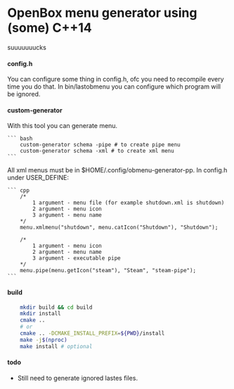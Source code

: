 # OpenBox menu generator using (some) C++14
suuuuuuucks

#### config.h
You can configure some thing in config.h, ofc you need to recompile every time you do that.
In bin/lastobmenu you can configure which program will be ignored.

#### custom-generator
With this tool you can generate menu.

	``` bash
		custom-generator schema -pipe # to create pipe menu
		custom-generator schema -xml # to create xml menu
	```
	
All xml menus must be in $HOME/.config/obmenu-generator-pp. In config.h under USER_DEFINE:

	``` cpp
		/*
			1 argument - menu file (for example shutdown.xml is shutdown)
			2 argument - menu icon
			3 argument - menu name
		*/
		menu.xmlmenu("shutdown", menu.catIcon("Shutdown"), "Shutdown");
		
		/*
			1 argument - menu icon
			2 argument - menu name
			3 argument - executable pipe
		*/
		menu.pipe(menu.getIcon("steam"), "Steam", "steam-pipe");
	```

#### build
``` bash
	mkdir build && cd build
	mkdir install
	cmake .. 
	# or 
	cmake .. -DCMAKE_INSTALL_PREFIX=${PWD}/install
	make -j$(nproc)
	make install # optional
```

#### todo
- Still need to generate ignored lastes files.
